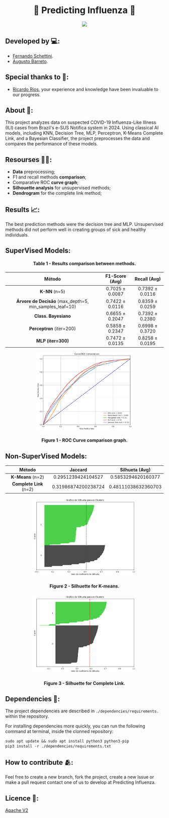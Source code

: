 <h1 align="center">🤒 Predicting Influenza 🤒</h1>

<div align="center">
	<a href="link_for_webite">
	<img height = "250em" src = "https://github.com/user-attachments/assets/63606379-0117-4524-9ba5-4b73c284cb28" />
    </a>
</div>

## Developed by 💻:
- [Fernando Schettini](https://linktr.ee/fernandoschett).
- [Augusto Barreto](https://github.com/augustobarreto).

## Special thanks to 🥰:
- [Ricardo Rios](https://github.com/ricardoarios), your experience and knowledge have been invaluable to our progress.

## About 🤔:
This project analyzes data on suspected COVID-19 Influenza-Like Illness (ILI) cases from Brazil's e-SUS Notifica system in 2024. Using classical AI models, including KNN, Decision Tree, MLP, Perceptron, K-Means Complete Link, and a Bayesian Classifier, the project preprocesses the data and compares the performance of these models.

## Resourses 🧑‍🔬:
- **Data** preprocessing;
- F1 and recall methods **comparison**;
- Comparative ROC **curve graph**;
- **Silhouette analysis** for unsupervised methods;
- **Dendrogram** for the complete link method; 

## Results 📈:

The best prediction methods were the decision tree and MLP. Unsupervised methods did not perform well in creating groups of sick and healthy individuals.

## SuperVised Models:

<h4 align="center">Table 1 - Results comparison between methods. </h4>

| Método                                         |   F1-Score (Avg)  |   Recall (Avg)   |
|:----------------------------------------------:|:-------------------:|:------------------:|
| **K-NN** (n=5)                                     |  0.7025 ± 0.0087    |  0.7392 ± 0.0116   |
| **Árvore de Decisão** (max_depth=5, min_samples_leaf=10) |  0.7422 ± 0.0116    |  0.8359 ± 0.0259   |
| **Class. Bayesiano**                               |  0.6655 ± 0.2047    |  0.7392 ± 0.2380   |
| **Perceptron** (iter=200)                          |  0.5858 ± 0.2347    |  0.6998 ± 0.3720   |
| **MLP (iter=300)**                                 |  0.7472 ± 0.0135    |  0.8258 ± 0.0195   |


<div align="center">
	<a href="">
	<img height = "250em" src = "./results/roc_curve.png" />
    </a>
</div>
<h4 align="center">Figure 1 - ROC Curve comparison graph.</h4>


## Non-SuperVised Models:

| Método                  |       Jaccard       |   Silhueta (Avg)   |
|:-----------------------:|:-------------------:|:-------------------:|
| **K-Means** (n=2)           | 0.2951239424104527  | 0.5853294620160377  |
| **Complete Link** (n=2)     | 0.31986874200238724 | 0.48111038632360703 |


<div align="center">
	<a href="">
	<img height = "250em" src = "./results/silhuette_kmean.png" />
    </a>
</div>
<h4 align="center">Figure 2 - Silhuette for K-means.</h4>

<div align="center">
	<a href="">
	<img height = "250em" src = "./results/silhuette_complete.png" />
    </a>
</div>
<h4 align="center">Figure 3 - Silhuette for Complete Link.</h4>

## Dependencies 🚚:

The project dependencies are described in  ```./dependencies/requirements.``` within the repository.

For installing dependencies more quickly, you can run the following command at terminal, inside the clonned repository:

	sudo apt update && sudo apt install python3 python3-pip
    pip3 install -r ./dependencies/requirements.txt
	
## How to contribute 🫂:

Feel free to create a new branch, fork the project, create a new Issue or make a pull request contact one of us to develop at Predicting Influenza.

## Licence 📜:

[Apache V2](https://choosealicense.com/licenses/apache-2.0/)

